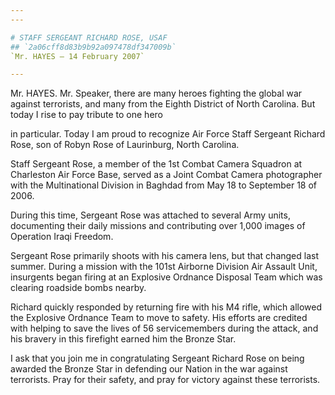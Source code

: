 ```yaml
---
---

# STAFF SERGEANT RICHARD ROSE, USAF
## `2a06cff8d83b9b92a097478df347009b`
`Mr. HAYES — 14 February 2007`

---
```



Mr. HAYES. Mr. Speaker, there are many heroes fighting the global war 
against terrorists, and many from the Eighth District of North 
Carolina. But today I rise to pay tribute to one hero


in particular. Today I am proud to recognize Air Force Staff Sergeant 
Richard Rose, son of Robyn Rose of Laurinburg, North Carolina.

Staff Sergeant Rose, a member of the 1st Combat Camera Squadron at 
Charleston Air Force Base, served as a Joint Combat Camera photographer 
with the Multinational Division in Baghdad from May 18 to September 18 
of 2006.

During this time, Sergeant Rose was attached to several Army units, 
documenting their daily missions and contributing over 1,000 images of 
Operation Iraqi Freedom.

Sergeant Rose primarily shoots with his camera lens, but that changed 
last summer. During a mission with the 101st Airborne Division Air 
Assault Unit, insurgents began firing at an Explosive Ordnance Disposal 
Team which was clearing roadside bombs nearby.

Richard quickly responded by returning fire with his M4 rifle, which 
allowed the Explosive Ordnance Team to move to safety. His efforts are 
credited with helping to save the lives of 56 servicemembers during the 
attack, and his bravery in this firefight earned him the Bronze Star.

I ask that you join me in congratulating Sergeant Richard Rose on 
being awarded the Bronze Star in defending our Nation in the war 
against terrorists. Pray for their safety, and pray for victory against 
these terrorists.
